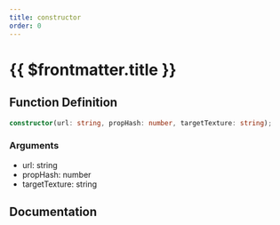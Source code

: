 ```yaml
---
title: constructor
order: 0
---
```


# {{ $frontmatter.title }}

## Function Definition

```ts
constructor(url: string, propHash: number, targetTexture: string);
```

### Arguments

* url: string
* propHash: number
* targetTexture: string

## Documentation

<!--@include: ./parts/constructor.md-->
